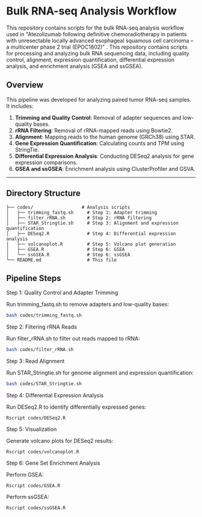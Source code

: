 # Bulk RNA-seq Analysis Workflow

This repository contains scripts for the bulk RNA-seq analysis workflow used in "Atezolizumab following definitive chemoradiotherapy in patients with unresectable locally advanced esophageal squamous cell carcinoma – a multicenter phase 2 trial (EPOC1802)" . 
This repository contains scripts for processing and analyzing bulk RNA sequencing data, including quality control, alignment, expression quantification, differential expression analysis, and enrichment analysis (GSEA and ssGSEA). 



## Overview
This pipeline was developed for analyzing paired tumor RNA-seq samples. It includes:
1. **Trimming and Quality Control**: Removal of adapter sequences and low-quality bases.
2. **rRNA Filtering**: Removal of rRNA-mapped reads using Bowtie2.
3. **Alignment**: Mapping reads to the human genome (GRCh38) using STAR.
4. **Gene Expression Quantification**: Calculating counts and TPM using StringTie.
5. **Differential Expression Analysis**: Conducting DESeq2 analysis for gene expression comparisons.
6. **GSEA and ssGSEA**: Enrichment analysis using ClusterProfiler and GSVA.

---

## Directory Structure

```plaintext
├── codes/                  # Analysis scripts
│   ├── trimming_fastq.sh     # Step 1: Adapter trimming
│   ├── filter_rRNA.sh        # Step 2: rRNA filtering
│   ├── STAR_Stringtie.sh     # Step 3: Alignment and expression quantification
│   ├── DESeq2.R              # Step 4: Differential expression analysis
│   ├── volcanoplot.R         # Step 5: Volcano plot generation
│   ├── GSEA.R                # Step 6: GSEA
│   └── ssGSEA.R              # Step 6: ssGSEA
└── README.md                 # This file
```
## Pipeline Steps

Step 1: Quality Control and Adapter Trimming

Run trimming_fastq.sh to remove adapters and low-quality bases:

```bash
bash codes/trimming_fastq.sh
```

Step 2: Filtering rRNA Reads

Run filter_rRNA.sh to filter out reads mapped to rRNA:

```bash
bash codes/filter_rRNA.sh
```

Step 3: Read Alignment

Run STAR_Stringtie.sh for genome alignment and expression quantification:

```bash
bash codes/STAR_Stringtie.sh
```

Step 4: Differential Expression Analysis

Run DESeq2.R to identify differentially expressed genes:

```
Rscript codes/DESeq2.R
```

Step 5: Visualization

Generate volcano plots for DESeq2 results:

```
Rscript codes/volcanoplot.R
```

Step 6: Gene Set Enrichment Analysis

Perform GSEA:

```
Rscript codes/GSEA.R
```

Perform ssGSEA:

```
Rscript codes/ssGSEA.R
```


